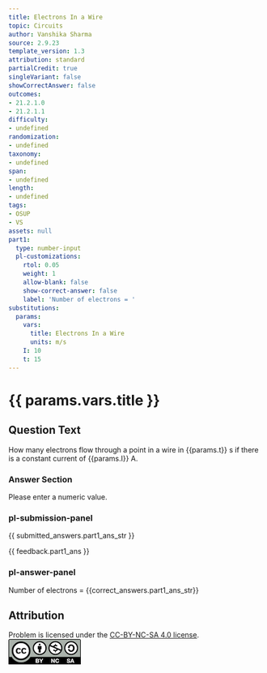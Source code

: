 ```yaml
---
title: Electrons In a Wire
topic: Circuits
author: Vanshika Sharma
source: 2.9.23
template_version: 1.3
attribution: standard
partialCredit: true
singleVariant: false
showCorrectAnswer: false
outcomes:
- 21.2.1.0
- 21.2.1.1
difficulty:
- undefined
randomization:
- undefined
taxonomy:
- undefined
span:
- undefined
length:
- undefined
tags:
- OSUP
- VS
assets: null
part1:
  type: number-input
  pl-customizations:
    rtol: 0.05
    weight: 1
    allow-blank: false
    show-correct-answer: false
    label: 'Number of electrons = '
substitutions:
  params:
    vars:
      title: Electrons In a Wire
      units: m/s
    I: 10
    t: 15
---
```

# {{ params.vars.title }}

## Question Text

How many electrons flow through a point in a wire in {{params.t}} s if there is a constant current of {{params.I}} $\textrm{A}$.

### Answer Section

Please enter a numeric value.

### pl-submission-panel

<p></p>
{{ submitted_answers.part1_ans_str }}
<p></p>
{{ feedback.part1_ans }}

### pl-answer-panel

Number of electrons =  {{correct_answers.part1_ans_str}}

## Attribution

Problem is licensed under the [CC-BY-NC-SA 4.0 license](https://creativecommons.org/licenses/by-nc-sa/4.0/).<br> ![The Creative Commons 4.0 license requiring attribution-BY, non-commercial-NC, and share-alike-SA license.](https://raw.githubusercontent.com/firasm/bits/master/by-nc-sa.png)